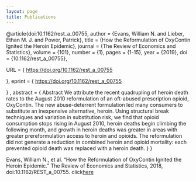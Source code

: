 ```yaml
---
layout: page
title: Publications
---
```


@article{doi:10.1162/rest\_a\_00755,
author = {Evans, William N. and Lieber, Ethan M. J. and Power, Patrick},
title = {How the Reformulation of OxyContin Ignited the Heroin Epidemic},
journal = {The Review of Economics and Statistics},
volume = {101},
number = {1},
pages = {1-15},
year = {2019},
doi = {10.1162/rest\_a\_00755},

URL = {
        https://doi.org/10.1162/rest_a_00755

},
eprint = {
        https://doi.org/10.1162/rest_a_00755

}
,
    abstract = { Abstract We attribute the recent quadrupling of heroin death rates to the August 2010 reformulation of an oft-abused prescription opioid, OxyContin. The new abuse-deterrent formulation led many consumers to substitute an inexpensive alternative, heroin. Using structural break techniques and variation in substitution risk, we find that opioid consumption stops rising in August 2010, heroin deaths begin climbing the following month, and growth in heroin deaths was greater in areas with greater prereformulation access to heroin and opioids. The reformulation did not generate a reduction in combined heroin and opioid mortality: each prevented opioid death was replaced with a heroin death. }
}


Evans, William N., et al. “How the Reformulation of OxyContin Ignited the Heroin Epidemic.” The Review of Economics and Statistics, 2018, doi:10.1162/REST_a_00755.
click<a href="https://www.nber.org/papers/w24475.pdf">here</a>
